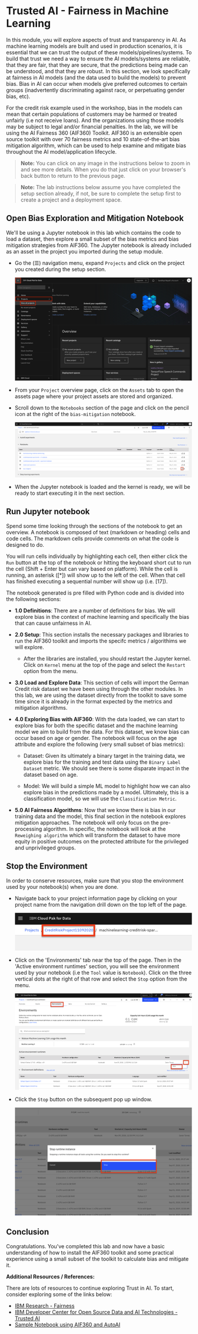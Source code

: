 # Trusted AI - Fairness in Machine Learning

In this module, you will explore aspects of trust and transparency in AI. As machine learning models are built and used in production scenarios, it is essential that we can trust the output of these models/pipelines/systems. To build that trust we need a way to ensure the AI models/systems are reliable, that they are fair, that they are secure, that the predictions being made can be understood, and that they are robust. In this section, we look specifically at fairness in AI models (and the data used to build the models) to prevent bias. Bias in AI can occur when models give preferred outcomes to certain groups (inadvertently discriminating against race, or perpetuating gender bias, etc).

For the credit risk example used in the workshop, bias in the models can mean that certain populations of customers may be harmed or treated unfairly (i.e not receive loans). And the organizations using those models may be subject to legal and/or financial penalties. In the lab, we will be using the AI Fairness 360 (AIF360) Toolkit. AIF360 is an
extensible open source toolkit with over 70 fairness metrics and 10 state-of-the-art bias mitigation algorithm, which can be used to help examine and mitigate bias throughout the AI model/application lifecycle.

> **Note:** You can click on any image in the instructions below to zoom in and see more details. When you do that just click on your browser's back button to return to the previous page.

> **Note:** The lab instructions below assume you have completed the setup section already, if not, be sure to complete the setup first to create a project and a deployment space.

## Open Bias Exploration and Mitigation Notebook

We'll be using a Jupyter notebook in this lab which contains the code to load a dataset, then explore a small subset of the bias metrics and bias mitigation strategies from AIF360. The Jupyter notebook is already included as an asset in the project you imported during the setup module.

* Go the (☰) navigation menu, expand `Projects` and click on the project you created during the setup section.

    [![(☰) Menu -> your project](../images/navigation/menu-projects.png)](../images/navigation/menu-projects.png)

* From your `Project` overview page, click on the `Assets` tab to open the assets page where your project assets are stored and organized.

* Scroll down to the `Notebooks` section of the page and click on the pencil icon at the right of the `bias-mitigation` notebook.

    [![Notebook Open](../images/aif360/aif360-open-jupyternotebook.png)](../images/aif360/aif360-open-jupyternotebook.png)

* When the Jupyter notebook is loaded and the kernel is ready, we will be ready to start executing it in the next section.

## Run Jupyter notebook

Spend some time looking through the sections of the notebook to get an overview. A notebook is composed of text (markdown or heading) cells and code cells. The markdown cells provide comments on what the code is designed to do.

You will run cells individually by highlighting each cell, then either click the `Run` button at the top of the notebook or hitting the keyboard short cut to run the cell (Shift + Enter but can vary based on platform). While the cell is running, an asterisk ([\*]) will show up to the left of the cell. When that cell has finished executing a sequential number will show up (i.e. [17]).

The notebook generated is pre filled with Python code and is divided into the following sections:

* **1.0 Definitions**: There are a number of definitions for bias. We will explore bias in the context of machine learning and specifically the bias that can cause unfairness in AI.

* **2.0 Setup**: This section installs the necessary packages and libraries to run the AIF360 toolkit and imports the specifc metrics / algorithims we will explore.

    * After the libraries are installed, you should restart the Jupyter kernel. Click on `Kernel` menu at the top of the page and select the `Restart` option from the menu.

* **3.0 Load and Explore Data**: This section of cells will import the German Credit risk dataset we have been using through the other modules. In this lab, we are using the dataset directly from the toolkit to save some time since it is already in the format expected by the metrics and mitigation algorithms.

* **4.0 Exploring Bias with AIF360**: With the data loaded, we can start to explore bias for both the specific dataset and the machine learning model we aim to build from the data. For this dataset, we know bias can occur based on age or gender. The notebook will focus on the age attribute and explore the following (very small subset of bias metrics):

    * Dataset: Given its ultimately a binary target in the training data, we explore bias for the training and test data using the `Binary Label Dataset` metric. We should see there is some disparate impact in the dataset based on age.

    * Model: We will build a simple ML model to highlight how we can also explore bias in the predictions made by a model. Ultimately, this is a classification model, so we will use the `Classification Metric`.

* **5.0 AI Fairness Algorithms**: Now that we know there is bias in our training data and the model, this final section in the notebook explores mitigation approaches. The notebook will only focus on the pre-processing algorithm. In specific, the notebook will look at the `Reweighing algorithm` which will transform the dataset to have more equity in positive outcomes on the protected attribute for the privileged and unprivileged groups.

## Stop the Environment

In order to conserve resources, make sure that you stop the environment used by your notebook(s) when you are done.

* Navigate back to your project information page by clicking on your project name from the navigation drill down on the top left of the page.

    [![Back to project](../images/project/navigate-to-project.png)](../images/project/navigate-to-project.png)

* Click on the 'Environments' tab near the top of the page. Then in the 'Active environment runtimes' section, you will see the environment used by your notebook (i.e the `Tool` value is `Notebook`). Click on the three vertical dots at the right of that row and select the `Stop` option from the menu.

    [![Stop environment](../images/project/stop-notebook-environment.png)](../images/project/stop-notebook-environment.png)

* Click the `Stop` button on the subsequent pop up window.

    [![Stop environment confirm](../images/project/stop-notebook-environment-confirmation.png)](../images/project/stop-notebook-environment-confirmation.png)

## Conclusion

Congratulations. You've completed this lab and now have a basic understanding of how to install the AIF360 toolkit and some practical experience using a small subset of the toolkit to calculate bias and mitigate it.

**Additional Resources / References:**

There are lots of resources to continue exploring Trust in AI. To start, consider exploring some of the links below:

* [IBM Research - Fairness](https://www.research.ibm.com/artificial-intelligence/publications/paper/?id=AI-Fairness-360:-An-Extensible-Toolkit-for-Detecting,-Understanding,-and-Mitigating-Unwanted-Algorithmic-Bias)
* [IBM Developer Center for Open Source Data and AI Technologies - Trusted AI](https://www.ibm.com/opensource/centers/codait/trusted-ai/)
* [Sample Notebook using AIF360 and AutoAI](https://github.com/IBM/watson-machine-learning-samples/blob/master/cloud/notebooks/python_sdk/experiments/autoai/Use%20Lale%20AIF360%20scorers%20to%20calculate%20and%20mitigate%20bias%20for%20credit%20risk%20AutoAI%20model.ipynb)
